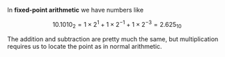 In **fixed-point arithmetic** we have numbers like

$$
10.1010_2 = 1\times 2^1 + 1\times 2^{-1} + 1\times 2^{-3} = 2.625_{10}
$$

The addition and subtraction are pretty much the same, but multiplication requires us to locate the point as in normal arithmetic.